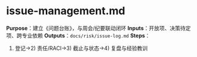 # issue-management.md

**Purpose**：建立《问题台账》，与周会/纪要联动闭环
**Inputs**：开放项、决策待定项、跨专业依赖
**Outputs**：`docs/risk/issue-log.md`
**Steps**：

1. 登记→2) 责任/RACI→3) 截止与状态→4) 复盘与经验教训
